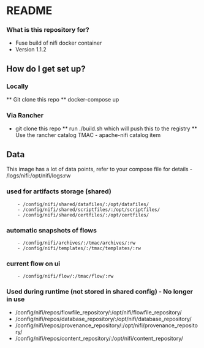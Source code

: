 # README #

### What is this repository for? ###

* Fuse build of nifi docker container
* Version 1.1.2

## How do I get set up? ###

### Locally 
** Git clone this repo
** docker-compose up

### Via Rancher
* git clone this repo
** run ./build.sh which will push this to the registry
** Use the rancher catalog TMAC - apache-nifi catalog item

## Data 

This image has a lot of data points, refer to your compose file for details
        - /logs/nifi:/opt/nifi/logs:rw

### used for artifacts storage (shared)
        - /config/nifi/shared/datafiles/:/opt/datafiles/
        - /config/nifi/shared/scriptfiles/:/opt/scriptfiles/
        - /config/nifi/shared/certfiles/:/opt/certfiles/
### automatic snapshots of flows 
        - /config/nifi/archives/:/tmac/archives/:rw
        - /config/nifi/templates/:/tmac/templates/:rw
### current flow on ui
        - /config/nifi/flow/:/tmac/flow/:rw


### Used during runtime (not stored in shared config)  - No longer in use
- /config/nifi/repos/flowfile_repository/:/opt/nifi/flowfile_repository/
- /config/nifi/repos/database_repository/:/opt/nifi/database_repository/
- /config/nifi/repos/provenance_repository/:/opt/nifi/provenance_repository/
- /config/nifi/repos/content_repository/:/opt/nifi/content_repository/
